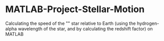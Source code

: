 # MATLAB-Project-Stellar-Motion
Calculating the speed of the "" star relative to Earth (using the hydrogen-alpha wavelength of the star, and by calculating the redshift factor) on MATLAB

